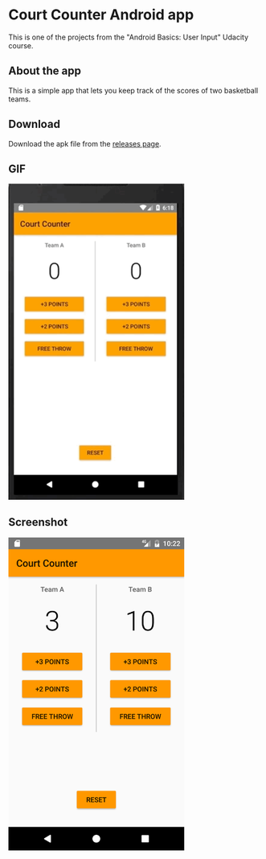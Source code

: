 # Court Counter Android app

This is one of the projects from the "Android Basics: User Input" Udacity course.

## About the app

This is a simple app that lets you keep track of the scores of two basketball teams.

## Download

Download the apk file from the [releases page](https://github.com/kenneth-lau/court-counter-android-app/releases).

## GIF

<img src="media/court-counter-app.gif" alt="Court counter gif" width="350px">

## Screenshot

<img src="media/court-counter.png" alt="Court Counter" width="350px">